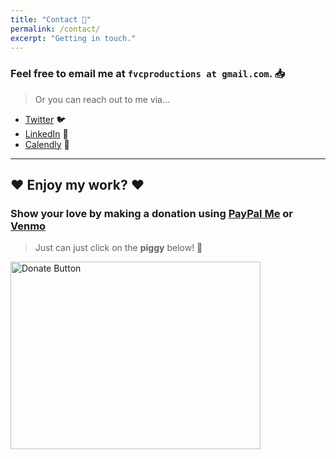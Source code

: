 ```yaml
---
title: "Contact 📨"
permalink: /contact/
excerpt: "Getting in touch."
---
```


### Feel free to email me at `fvcproductions at gmail.com`. 📥

> Or you can reach out to me via...

- <a href="http://twitter.com/fvcproductions" target="_blank">Twitter</a> 🐦
- <a href="http://linkedin.com/in/fvcproductions" target="_blank">LinkedIn</a> 👥
- <a href="http://calendly.com/fvcproductions" target="_blank">Calendly</a> 📅

---

## ❤︎ Enjoy my work? ❤︎

### Show your love by making a donation using <a href="https://www.paypal.me/fvcproductions" target="_blank">PayPal Me</a> or <a href="https://venmo.com/fvcproductions" target="_blank">Venmo</a>

> Just can just click on the **piggy** below! 🐷

<a href="http://paypal.me/fvcproductions" target="_blank"><img src="https://fvcproductions.files.wordpress.com/2015/09/donate-pig.gif" alt="Donate Button" width="400" height="300" /></a>